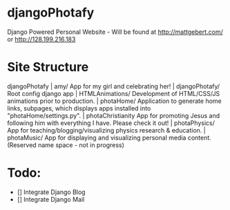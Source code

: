 # djangoPhotafy
Django Powered Personal Website - Will be found at http://mattgebert.com/ or http://128.199.216.183

# Site Structure
djangoPhotafy
 | amy/              App for my girl and celebrating her!
 | djangoPhotafy/    Root config django app
 | HTMLAnimations/   Development of HTML/CSS/JS animations prior to production.
 | photaHome/        Application to generate home links, subpages, which displays apps installed into "photaHome/settings.py".
 | photaChristianity App for promoting Jesus and following him with everything I have. Please check it out!
 | photaPhysics/     App for teaching/blogging/visualizing physics research & education.
 | photaMusic/       App for displaying and visualizing personal media content. (Reserved name space - not in progress)

 # Todo:
 - [] Integrate Django Blog
 - [] Integrate Django Mail
